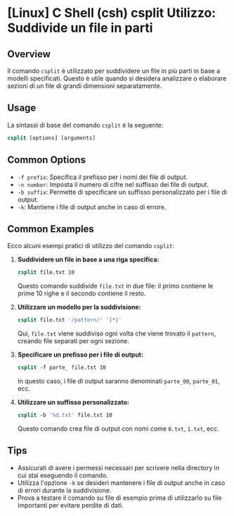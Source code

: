 # [Linux] C Shell (csh) csplit Utilizzo: Suddivide un file in parti

## Overview
Il comando `csplit` è utilizzato per suddividere un file in più parti in base a modelli specificati. Questo è utile quando si desidera analizzare o elaborare sezioni di un file di grandi dimensioni separatamente.

## Usage
La sintassi di base del comando `csplit` è la seguente:

```csh
csplit [options] [arguments]
```

## Common Options
- `-f prefix`: Specifica il prefisso per i nomi dei file di output.
- `-n number`: Imposta il numero di cifre nel suffisso dei file di output.
- `-b suffix`: Permette di specificare un suffisso personalizzato per i file di output.
- `-k`: Mantiene i file di output anche in caso di errore.

## Common Examples
Ecco alcuni esempi pratici di utilizzo del comando `csplit`:

1. **Suddividere un file in base a una riga specifica:**
   ```csh
   csplit file.txt 10
   ```
   Questo comando suddivide `file.txt` in due file: il primo contiene le prime 10 righe e il secondo contiene il resto.

2. **Utilizzare un modello per la suddivisione:**
   ```csh
   csplit file.txt '/pattern/' '{*}'
   ```
   Qui, `file.txt` viene suddiviso ogni volta che viene trovato il `pattern`, creando file separati per ogni sezione.

3. **Specificare un prefisso per i file di output:**
   ```csh
   csplit -f parte_ file.txt 10
   ```
   In questo caso, i file di output saranno denominati `parte_00`, `parte_01`, ecc.

4. **Utilizzare un suffisso personalizzato:**
   ```csh
   csplit -b '%d.txt' file.txt 10
   ```
   Questo comando crea file di output con nomi come `0.txt`, `1.txt`, ecc.

## Tips
- Assicurati di avere i permessi necessari per scrivere nella directory in cui stai eseguendo il comando.
- Utilizza l'opzione `-k` se desideri mantenere i file di output anche in caso di errori durante la suddivisione.
- Prova a testare il comando su file di esempio prima di utilizzarlo su file importanti per evitare perdite di dati.